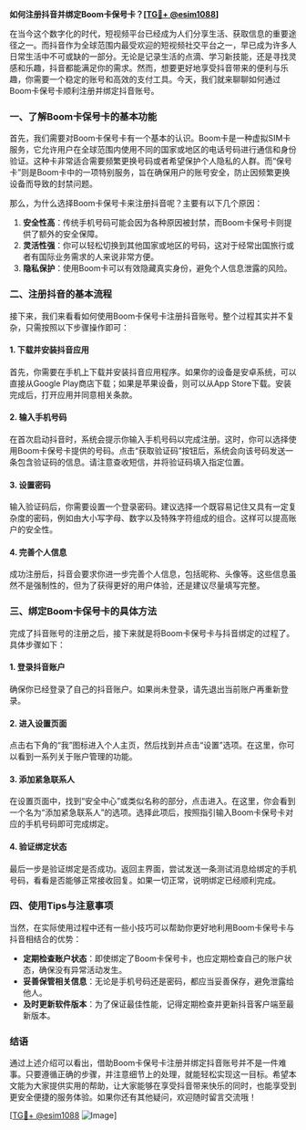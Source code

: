 **如何注册抖音并绑定Boom卡保号卡？[[TG💪+ @esim1088](https://t.me/s/esim1088)]**

在当今这个数字化的时代，短视频平台已经成为人们分享生活、获取信息的重要途径之一。而抖音作为全球范围内最受欢迎的短视频社交平台之一，早已成为许多人日常生活中不可或缺的一部分。无论是记录生活的点滴、学习新技能，还是寻找灵感和乐趣，抖音都能满足你的需求。然而，想要更好地享受抖音带来的便利与乐趣，你需要一个稳定的账号和高效的支付工具。今天，我们就来聊聊如何通过Boom卡保号卡顺利注册并绑定抖音账号。

### 一、了解Boom卡保号卡的基本功能

首先，我们需要对Boom卡保号卡有一个基本的认识。Boom卡是一种虚拟SIM卡服务，它允许用户在全球范围内使用不同的国家或地区的电话号码进行通信和身份验证。这种卡非常适合需要频繁更换号码或者希望保护个人隐私的人群。而“保号卡”则是Boom卡中的一项特别服务，旨在确保用户的账号安全，防止因频繁更换设备而导致的封禁问题。

那么，为什么选择Boom卡保号卡来注册抖音呢？主要有以下几个原因：

1. **安全性高**：传统手机号码可能会因为各种原因被封禁，而Boom卡保号卡则提供了额外的安全保障。
2. **灵活性强**：你可以轻松切换到其他国家或地区的号码，这对于经常出国旅行或者有国际业务需求的人来说非常方便。
3. **隐私保护**：使用Boom卡可以有效隐藏真实身份，避免个人信息泄露的风险。

### 二、注册抖音的基本流程

接下来，我们来看看如何使用Boom卡保号卡注册抖音账号。整个过程其实并不复杂，只需按照以下步骤操作即可：

#### 1. 下载并安装抖音应用

首先，你需要在手机上下载并安装抖音应用程序。如果你的设备是安卓系统，可以直接从Google Play商店下载；如果是苹果设备，则可以从App Store下载。安装完成后，打开应用并同意相关条款。

#### 2. 输入手机号码

在首次启动抖音时，系统会提示你输入手机号码以完成注册。这时，你可以选择使用Boom卡保号卡提供的号码。点击“获取验证码”按钮后，系统会向该号码发送一条包含验证码的信息。请注意查收短信，并将验证码填入指定位置。

#### 3. 设置密码

输入验证码后，你需要设置一个登录密码。建议选择一个既容易记住又具有一定复杂度的密码，例如由大小写字母、数字以及特殊字符组成的组合。这样可以提高账户的安全性。

#### 4. 完善个人信息

成功注册后，抖音会要求你进一步完善个人信息，包括昵称、头像等。这些信息虽然不是强制性的，但为了获得更好的用户体验，还是建议尽量填写完整。

### 三、绑定Boom卡保号卡的具体方法

完成了抖音账号的注册之后，接下来就是将Boom卡保号卡与抖音绑定的过程了。具体步骤如下：

#### 1. 登录抖音账户

确保你已经登录了自己的抖音账户。如果尚未登录，请先退出当前账户再重新登录。

#### 2. 进入设置页面

点击右下角的“我”图标进入个人主页，然后找到并点击“设置”选项。在这里，你可以看到一系列关于账户管理的功能。

#### 3. 添加紧急联系人

在设置页面中，找到“安全中心”或类似名称的部分，点击进入。在这里，你会看到一个名为“添加紧急联系人”的选项。选择此项后，按照指引输入Boom卡保号卡对应的手机号码即可完成绑定。

#### 4. 验证绑定状态

最后一步是验证绑定是否成功。返回主界面，尝试发送一条测试消息给绑定的手机号码，看看是否能够正常接收回复。如果一切正常，说明绑定已经顺利完成。

### 四、使用Tips与注意事项

当然，在实际使用过程中还有一些小技巧可以帮助你更好地利用Boom卡保号卡与抖音相结合的优势：

- **定期检查账户状态**：即使绑定了Boom卡保号卡，也应定期检查自己的账户状态，确保没有异常活动发生。
- **妥善保管相关信息**：无论是手机号码还是密码，都应当妥善保存，避免泄露给他人。
- **及时更新软件版本**：为了保证最佳性能，记得定期检查并更新抖音客户端至最新版本。

### 结语

通过上述介绍可以看出，借助Boom卡保号卡注册并绑定抖音账号并不是一件难事。只要遵循正确的步骤，并注意细节上的处理，就能轻松实现这一目标。希望本文能为大家提供实用的帮助，让大家能够在享受抖音带来快乐的同时，也能享受到更安全便捷的服务体验。如果你还有其他疑问，欢迎随时留言交流哦！

[[TG💪+ @esim1088](https://t.me/s/esim1088) ![Image](https://i.postimg.cc/4NQfJmqS/Snipaste-2025-05-13-00-14-12.png)]